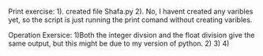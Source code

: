 Print exercise:
1). created file Shafa.py
2). No, I havent created any varibles yet, so the script is just running the print comand without creating varibles. 

Operation Exersice: 
1)Both the integer divsion and the float division give the same output, but this might be due to my version of python. 
2)
3)
4)

